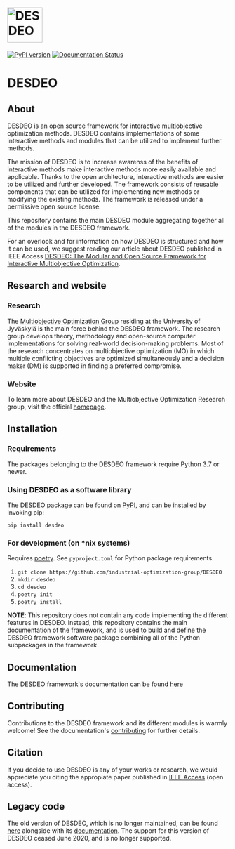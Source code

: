 # <img alt="DESDEO" src="https://github.com/industrial-optimization-group/DESDEO/blob/migrate-to-new/assets/desdeo_logo.png" height="80">

[![PyPI version](https://badge.fury.io/py/desdeo.svg)](https://badge.fury.io/py/desdeo)
[![Documentation Status](https://readthedocs.org/projects/desdeo/badge/?version=latest)](https://desdeo.readthedocs.io/en/latest/?badge=latest)

# DESDEO

## About

DESDEO is an open source framework for interactive multiobjective
optimization methods. DESDEO contains implementations of some interactive
methods and modules that can be utilized to implement further methods.

The mission of DESDEO is to increase awarenss of the benefits of interactive
methods make interactive methods more easily available and applicable. Thanks
to the open architecture, interactive methods are easier to be utilized and
further developed. The framework consists of reusable components that can be
utilized for implementing new methods or modifying the existing methods. The
framework is released under a permissive open source license.

This repository contains the main DESDEO module aggregating together all of
the modules in the DESDEO framework.

For an overlook and for information on how DESDEO is structured and how it can be used, we suggest
reading our article about DESDEO published in IEEE Access 
[DESDEO: The Modular and Open Source Framework for Interactive Multiobjective Optimization](https://doi.org/10.1109/ACCESS.2021.3123825).

## Research and website

### Research

The [Multiobjective Optimization Group](http://www.mit.jyu.fi/optgroup/)
residing at the University of Jyväskylä is the main force behind the DESDEO
framework. The research group develops theory, methodology and open-source
computer implementations for solving real-world decision-making problems.
Most of the research concentrates on multiobjective optimization (MO) in
which multiple conflicting objectives are optimized simultaneously and a
decision maker (DM) is supported in finding a preferred compromise.

### Website

To learn more about DESDEO and the Multiobjective Optimization Research
group, visit the official [homepage](https://desdeo.it.jyu.fi).

## Installation

### Requirements

The packages belonging to the DESDEO framework require Python 3.7 or newer.

### Using DESDEO as a software library

The DESDEO package can be found on [PyPI](https://pypi.org/project/desdeo/), and can be installed by invoking pip:

`pip install desdeo`

### For development (on \*nix systems)

Requires [poetry](https://python-poetry.org/). See `pyproject.toml` for Python package requirements.

1. `git clone https://github.com/industrial-optimization-group/DESDEO`
2. `mkdir desdeo`
3. `cd desdeo`
4. `poetry init`
5. `poetry install`

**NOTE**: This repository does not contain any code implementing the different features in DESDEO. Instead, this
repository contains the main documentation of the framework, and is used to build and define the DESDEO framework
software package combining all of the Python subpackages in the framework.

## Documentation

The DESDEO framework's documentation can be found [here](https://desdeo.readthedocs.io/en/latest/)

## Contributing

Contributions to the DESDEO framework and its different modules is warmly welcome! See the documentation's [contributing](https://desdeo.readthedocs.io/en/latest/contributing.html) for further details.

## Citation

If you decide to use DESDEO is any of your works or research, we would appreciate you citing the appropiate paper published in [IEEE Access](https://doi.org/10.1109/ACCESS.2021.3123825) (open access).

## Legacy code
The old version of DESDEO, which is no longer maintained, can be found [here](https://github.com/industrial-optimization-group/DESDEO/tree/legacy)
alongside with its [documentation](https://desdeo.readthedocs.io/en/legacy/). The support for this version of DESDEO ceased
June 2020, and is no longer supported.
